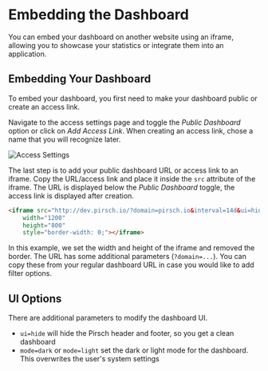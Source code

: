 # Embedding the Dashboard

You can embed your dashboard on another website using an iframe, allowing you to showcase your statistics or integrate them into an application.

## Embedding Your Dashboard

To embed your dashboard, you first need to make your dashboard public or create an access link.

Navigate to the access settings page and toggle the *Public Dashboard* option or click on *Add Access Link*. When creating an access link, chose a name that you will recognize later.

![Access Settings](/dashboard/embed-access.png)

The last step is to add your public dashboard URL or access link to an iframe. Copy the URL/access link and place it inside the `src` attribute of the iframe. The URL is displayed below the *Public Dashboard* toggle, the access link is displayed after creation.

```HTML
<iframe src="http://dev.pirsch.io/?domain=pirsch.io&interval=14d&ui=hide"
    width="1200"
    height="800"
    style="border-width: 0;"></iframe>
```

In this example, we set the width and height of the iframe and removed the border. The URL has some additional parameters (`?domain=...`). You can copy these from your regular dashboard URL in case you would like to add filter options.

## UI Options

There are additional parameters to modify the dashboard UI.

* `ui=hide` will hide the Pirsch header and footer, so you get a clean dashboard
* `mode=dark` or `mode=light` set the dark or light mode for the dashboard. This overwrites the user's system settings

